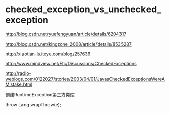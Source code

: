 # checked_exception_vs_unchecked_exception

http://blog.csdn.net/yuefengyuan/article/details/6204317

http://blog.csdn.net/kingzone_2008/article/details/8535287

http://xiaotian-ls.iteye.com/blog/257636

http://www.mindview.net/Etc/Discussions/CheckedExceptions

http://radio-weblogs.com/0122027/stories/2003/04/01/JavasCheckedExceptionsWereAMistake.html

创建RuntimeException第三方类库

 throw Lang.wrapThrow(e);
